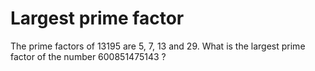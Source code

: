 # Largest prime factor
The prime factors of 13195 are 5, 7, 13 and 29.
What is the largest prime factor of the number 600851475143 ?
